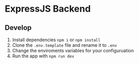 # ExpressJS Backend

## Develop

1. Install dependencies `npm i` or `npm install`
2. Clone the `.env.template` file and rename it to `.env`
3. Change the enviroments variables for your configuruation
4. Run the app with `npm run dev`
